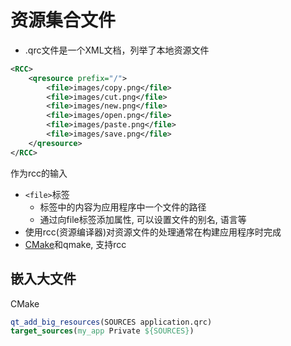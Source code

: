 # 资源集合文件

- .qrc文件是一个XML文档，列举了本地资源文件

```xml
<RCC>
    <qresource prefix="/">
        <file>images/copy.png</file>
        <file>images/cut.png</file>
        <file>images/new.png</file>
        <file>images/open.png</file>
        <file>images/paste.png</file>
        <file>images/save.png</file>
    </qresource>
</RCC>
```

作为rcc的输入

- `<file>`标签
  - 标签中的内容为应用程序中一个文件的路径
  - 通过向file标签添加属性, 可以设置文件的别名, 语言等
- 使用rcc(资源编译器)对资源文件的处理通常在构建应用程序时完成
- [CMake](Qt_CMake_Add_Resource.md)和qmake, 支持rcc

## 嵌入大文件

CMake

```cmake
qt_add_big_resources(SOURCES application.qrc)
target_sources(my_app Private ${SOURCES})
```